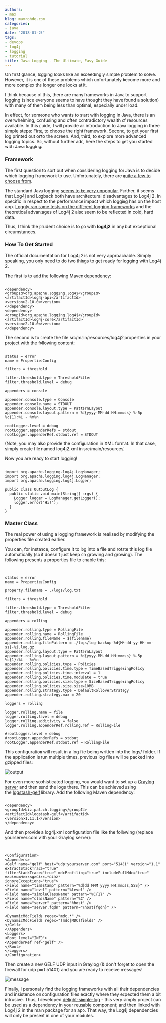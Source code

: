 ```yaml
---
authors:
- max
blog: maxrohde.com
categories:
- java
date: "2018-01-25"
tags:
- devops
- log4j
- logging
- tutorial
title: Java Logging - The Ultimate, Easy Guide
---
```


On first glance, logging looks like an exceedingly simple problem to solve. However, it is one of these problems which unfortunately become more and more complex the longer one looks at it.

I think because of this, there are many frameworks in Java to support logging (since everyone seems to have thought they have found a solution) with many of them being less than optimal, especially under load.

In effect, for someone who wants to start with logging in Java, there is an overwhelming, confusing and often contradictory wealth of resources available. In this guide, I will provide an introduction to Java logging in three simple steps: First, to choose the right framework. Second, to get your first log printed out onto the screen. And, third, to explore more advanced logging topics. So, without further ado, here the steps to get you started with Java logging:

### Framework

The first question to sort out when considering logging for Java is to decide which logging framework to use. Unfortunately, there are [quite a few to choose from](https://dzone.com/articles/java-logging-frameworks-and-tools).

The standard Java logging [seems to be very unpopular](https://blog.takipi.com/is-standard-java-logging-dead-log4j-vs-log4j2-vs-logback-vs-java-util-logging/). Further, it seems that Log4j and Logback both have architectural disadvantages to Log4j 2. In specific in respect to the performance impact which logging has on the host app. [Loggly ran some tests on the different logging frameworks](https://www.loggly.com/blog/benchmarking-java-logging-frameworks/) and the theoretical advantages of Log4j 2 also seem to be reflected in cold, hard data.

Thus, I think the prudent choice is to go with **log4j2** in any but exceptional circumstances.

### How To Get Started

The official documentation for Log4j 2 is not very approachable. Simply speaking, you only need to do two things to get ready for logging with Log4j 2.

The first is to add the following Maven dependency:

```

<dependency>
<groupId>org.apache.logging.log4j</groupId>
<artifactId>log4j-api</artifactId>
<version>2.10.0</version>
</dependency>
<dependency>
<groupId>org.apache.logging.log4j</groupId>
<artifactId>log4j-core</artifactId>
<version>2.10.0</version>
</dependency>
```

The second is to create the file src/main/resources/log4j2.properties in your project with the following content:

```

status = error
name = PropertiesConfig

filters = threshold

filter.threshold.type = ThresholdFilter
filter.threshold.level = debug

appenders = console

appender.console.type = Console
appender.console.name = STDOUT
appender.console.layout.type = PatternLayout
appender.console.layout.pattern = %d{yyyy-MM-dd HH:mm:ss} %-5p %c{1}:%L - %m%n

rootLogger.level = debug
rootLogger.appenderRefs = stdout
rootLogger.appenderRef.stdout.ref = STDOUT
```

(Note, you may also provide the configuration in XML format. In that case, simply create file named log4j2.xml in src/main/resources)

Now you are ready to start logging!

```

import org.apache.logging.log4j.LogManager;
import org.apache.logging.log4j.LogManager;
import org.apache.logging.log4j.Logger;

public class OutputLog {
  public static void main(String[] args) {
    Logger logger = LogManager.getLogger();
    logger.error("Hi!");
  }
}
```

### Master Class

The real power of using a logging framework is realised by modifying the properties file created earlier.

You can, for instance, configure it to log into a file and rotate this log file automatically (so it doesn't just keep on growing and growing). The following presents a properties file to enable this:

```


status = error
name = PropertiesConfig

property.filename = ./logs/log.txt

filters = threshold

filter.threshold.type = ThresholdFilter
filter.threshold.level = debug

appenders = rolling

appender.rolling.type = RollingFile
appender.rolling.name = RollingFile
appender.rolling.fileName = ${filename}
appender.rolling.filePattern = ./logs/log-backup-%d{MM-dd-yy-HH-mm-ss}-%i.log.gz
appender.rolling.layout.type = PatternLayout
appender.rolling.layout.pattern = %d{yyyy-MM-dd HH:mm:ss} %-5p %c{1}:%L - %m%n
appender.rolling.policies.type = Policies
appender.rolling.policies.time.type = TimeBasedTriggeringPolicy
appender.rolling.policies.time.interval = 1
appender.rolling.policies.time.modulate = true
appender.rolling.policies.size.type = SizeBasedTriggeringPolicy
appender.rolling.policies.size.size=10MB
appender.rolling.strategy.type = DefaultRolloverStrategy
appender.rolling.strategy.max = 20

loggers = rolling

logger.rolling.name = file
logger.rolling.level = debug
logger.rolling.additivity = false
logger.rolling.appenderRef.rolling.ref = RollingFile

#rootLogger.level = debug
#rootLogger.appenderRefs = stdout
rootLogger.appenderRef.stdout.ref = RollingFile

```

This configuration will result in a log file being written into the logs/ folder. If the application is run multiple times, previous log files will be packed into gzipped files:

![output](images/output.png)

For even more sophisticated logging, you would want to set up a [Graylog server](http://maxrohde.com/2018/01/23/setting-up-graylog-server/) and then send the logs there. This can be achieved using the [logstash-gelf](https://github.com/mp911de/logstash-gelf) library. Add the following Maven dependency:

```

<dependency>
<groupId>biz.paluch.logging</groupId>
<artifactId>logstash-gelf</artifactId>
<version>1.11.1</version>
</dependency>
```

And then provide a log4j.xml configuration file like the following (replace yourserver.com with your Graylog server):

```


<Configuration>
<Appenders>
<Gelf name="gelf" host="udp:yourserver.com" port="51401" version="1.1" extractStackTrace="true"
filterStackTrace="true" mdcProfiling="true" includeFullMdc="true" maximumMessageSize="8192"
ignoreExceptions="true">
<Field name="timestamp" pattern="%d{dd MMM yyyy HH:mm:ss,SSS}" />
<Field name="level" pattern="%level" />
<Field name="simpleClassName" pattern="%C{1}" />
<Field name="className" pattern="%C" />
<Field name="server" pattern="%host" />
<Field name="server.fqdn" pattern="%host{fqdn}" />

<DynamicMdcFields regex="mdc.*" />
<DynamicMdcFields regex="(mdc|MDC)fields" />
</Gelf>
</Appenders>
<Loggers>
<Root level="INFO">
<AppenderRef ref="gelf" />
</Root>
</Loggers>
</Configuration>

```

Then create a new GELF UDP input in Graylog (& don't forget to open the firewall for udp port 51401) and you are ready to receive messages!

![message](images/message.png)

Finally, I personally find the logging frameworks with all their dependencies and insistence on configuration files exactly where they expected them a bit intrusive. Thus, I developed [delight-simple-log](https://github.com/javadelight/delight-simple-log) - this very simply project can be used as a dependency in your reusable component; and then linked with Log4j 2 in the main package for an app. That way, the Log4j dependencies will only be present in one of your modules.
